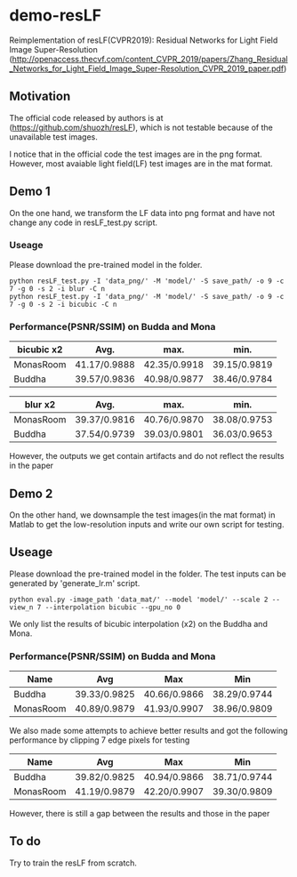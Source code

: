 # demo-resLF
Reimplementation of resLF(CVPR2019): Residual Networks for Light Field Image Super-Resolution
(http://openaccess.thecvf.com/content_CVPR_2019/papers/Zhang_Residual_Networks_for_Light_Field_Image_Super-Resolution_CVPR_2019_paper.pdf)

## Motivation
The official code released by authors is at (https://github.com/shuozh/resLF), which is not testable because of the unavailable test images.

I notice that in the official code the test images are in the png format. However, most avaiable light field(LF) test images are in the mat format.
## Demo 1
On the one hand, we transform the LF data into png format and have not change any code in resLF_test.py script.
### Useage
Please download the pre-trained model in the folder.
```
python resLF_test.py -I 'data_png/' -M 'model/' -S save_path/ -o 9 -c 7 -g 0 -s 2 -i blur -C n
python resLF_test.py -I 'data_png/' -M 'model/' -S save_path/ -o 9 -c 7 -g 0 -s 2 -i bicubic -C n
```
### Performance(PSNR/SSIM) on Budda and Mona

| bicubic x2    |    Avg.   |    max.   |    min.  |
| -------|:-----------:|:-----------:|:-----------:|
| MonasRoom | 41.17/0.9888 | 42.35/0.9918 | 39.15/0.9819 |
| Buddha | 39.57/0.9836 | 40.98/0.9877  | 38.46/0.9784   |

| blur x2 |    Avg.   |    max.   |    min.  |
| -------|:-----------:|:-----------:|:-----------:|
| MonasRoom  | 39.37/0.9816 | 40.76/0.9870 | 38.08/0.9753 |
| Buddha | 37.54/0.9739 | 39.03/0.9801 | 36.03/0.9653    | 

However, the outputs we get contain artifacts and do not reflect the results in the paper
## Demo 2
On the other hand, we downsample the test images(in the mat format) in Matlab to get the low-resolution inputs and write our own script for testing.
## Useage

Please download the pre-trained model in the folder. The test inputs can be generated by 'generate_lr.m' script.
```
python eval.py -image_path 'data_mat/' --model 'model/' --scale 2 --view_n 7 --interpolation bicubic --gpu_no 0
```
We only list the results of bicubic interpolation (x2) on the Buddha and Mona.

### Performance(PSNR/SSIM) on Budda and Mona
  
| Name   | Avg        |   Max      |  Min        |
| -------|:-----------:|:-----------:|:-----------:|
| Buddha | 39.33/0.9825 | 40.66/0.9866 | 38.29/0.9744|
| MonasRoom    | 40.89/0.9879 | 41.93/0.9907 | 38.96/0.9809|

We also made some attempts to achieve better results and got the following performance by clipping 7 edge pixels for testing

| Name   | Avg        |   Max      |  Min        |
| -------|:-----------:|:-----------:|:-----------:|
| Buddha | 39.82/0.9825 | 40.94/0.9866 | 38.71/0.9744|
| MonasRoom    | 41.19/0.9879 | 42.20/0.9907 | 39.30/0.9809|

However, there is still a gap between the results and those in the paper

## To do
Try to train the resLF from scratch.


